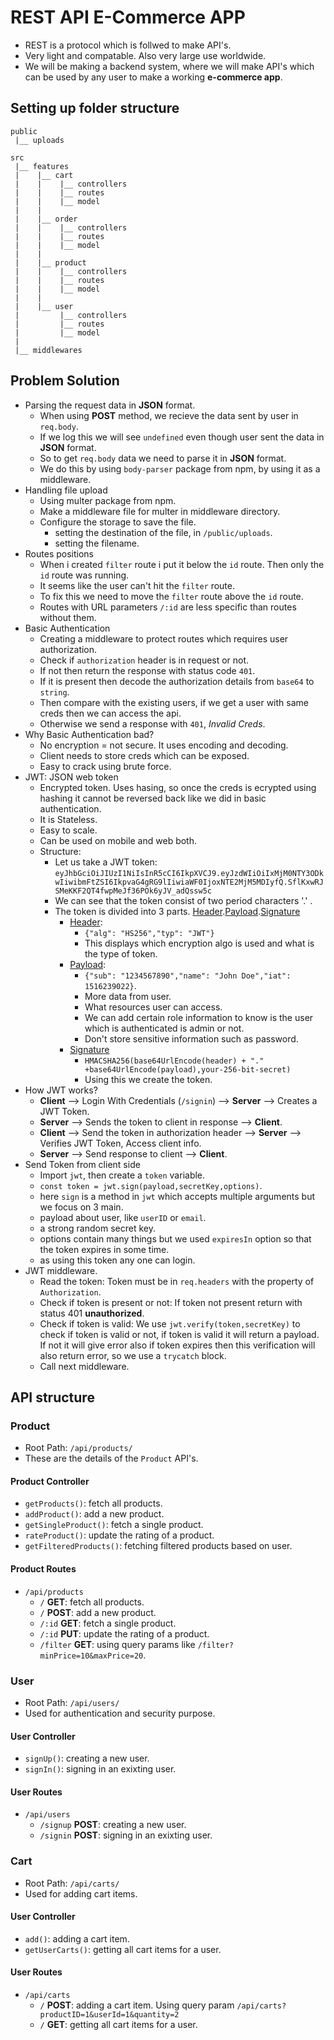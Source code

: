 # REST API E-Commerce APP

- REST is a protocol which is follwed to make API's.
- Very light and compatable. Also very large use worldwide.
- We will be making a backend system, where we will make API's which can be used by any user to make a working **e-commerce app**.

## Setting up folder structure

```
public
 |__ uploads

src
 |__ features
 |    |__ cart
 |    |    |__ controllers
 |    |    |__ routes
 |    |    |__ model
 |    |
 |    |__ order
 |    |    |__ controllers
 |    |    |__ routes
 |    |    |__ model
 |    |
 |    |__ product
 |    |    |__ controllers
 |    |    |__ routes
 |    |    |__ model
 |    |
 |    |__ user
 |         |__ controllers
 |         |__ routes
 |         |__ model
 |
 |__ middlewares
```

## Problem Solution

- Parsing the request data in **JSON** format.
  - When using **POST** method, we recieve the data sent by user in `req.body`.
  - If we log this we will see `undefined` even though user sent the data in **JSON** format.
  - So to get `req.body` data we need to parse it in **JSON** format.
  - We do this by using `body-parser` package from npm, by using it as a middleware.
- Handling file upload
  - Using multer package from npm.
  - Make a middleware file for multer in middleware directory.
  - Configure the storage to save the file.
    - setting the destination of the file, in `/public/uploads`.
    - setting the filename.
- Routes positions
  - When i created `filter` route i put it below the `id` route. Then only the `id` route was running.
  - It seems like the user can't hit the `filter` route.
  - To fix this we need to move the `filter` route above the `id` route.
  - Routes with URL parameters `/:id` are less specific than routes without them.
- Basic Authentication
  - Creating a middleware to protect routes which requires user authorization.
  - Check if `authorization` header is in request or not.
  - If not then return the response with status code `401`.
  - If it is present then decode the authorization details from `base64` to `string`.
  - Then compare with the existing users, if we get a user with same creds then we can access the api.
  - Otherwise we send a response with `401`, _Invalid Creds_.
- Why Basic Authentication bad?
  - No encryption = not secure. It uses encoding and decoding.
  - Client needs to store creds which can be exposed.
  - Easy to crack using brute force.
- JWT: JSON web token
  - Encrypted token. Uses hasing, so once the creds is ecrypted using hashing it cannot be reversed back like we did in basic authentication.
  - It is Stateless.
  - Easy to scale.
  - Can be used on mobile and web both.
  - Structure:
    - Let us take a JWT token: `eyJhbGciOiJIUzI1NiIsInR5cCI6IkpXVCJ9.eyJzdWIiOiIxMjM0NTY3ODkwIiwibmFtZSI6IkpvaG4gRG9lIiwiaWF0IjoxNTE2MjM5MDIyfQ.SflKxwRJSMeKKF2QT4fwpMeJf36POk6yJV_adQssw5c`
    - We can see that the token consist of two period characters '.' .
    - The token is divided into 3 parts. [Header](#header).[Payload](#payload).[Signature](#signature)
      - [Header](#header):
        - `{"alg": "HS256","typ": "JWT"}`
        - This displays which encryption algo is used and what is the type of token.
      - [Payload](#payload):
        - `{"sub": "1234567890","name": "John Doe","iat": 1516239022}`.
        - More data from user.
        - What resources user can access.
        - We can add certain role information to know is the user which is authenticated is admin or not.
        - Don't store sensitive information such as password.
      - [Signature](#signature)
        - `HMACSHA256(base64UrlEncode(header) + "." +base64UrlEncode(payload),your-256-bit-secret)`
        - Using this we create the token.
- How JWT works?
  - **Client** --> Login With Credentials (`/signin`) --> **Server** --> Creates a JWT Token.
  - **Server** --> Sends the token to client in response --> **Client**.
  - **Client** --> Send the token in authorization header --> **Server** --> Verifies JWT Token, Access client info.
  - **Server** --> Send response to client --> **Client**.
- Send Token from client side
  - Import `jwt`, then create a `token` variable.
  - `const token = jwt.sign(payload,secretKey,options)`.
  - here `sign` is a method in `jwt` which accepts multiple arguments but we focus on 3 main.
  - payload about user, like `userID` or `email`.
  - a strong random secret key.
  - options contain many things but we used `expiresIn` option so that the token expires in some time.
  - as using this token any one can login.
- JWT middleware.
  - Read the token: Token must be in `req.headers` with the property of `Authorization`.
  - Check if token is present or not: If token not present return with status 401 **unauthorized**.
  - Check if token is valid: We use `jwt.verify(token,secretKey)` to check if token is valid or not, if token is valid it will return a payload. If not it will give error also if token expires then this verification will also return error, so we use a `trycatch` block.
  - Call next middleware.

## API structure

### Product

- Root Path: `/api/products/`
- These are the details of the `Product` API's.

#### Product Controller

- `getProducts()`: fetch all products.
- `addProduct()`: add a new product.
- `getSingleProduct()`: fetch a single product.
- `rateProduct()`: update the rating of a product.
- `getFilteredProducts()`: fetching filtered products based on user.

#### Product Routes

- `/api/products`
  - `/` **GET**: fetch all products.
  - `/` **POST**: add a new product.
  - `/:id` **GET**: fetch a single product.
  - `/:id` **PUT**: update the rating of a product.
  - `/filter` **GET**: using query params like `/filter?minPrice=10&maxPrice=20`.

### User

- Root Path: `/api/users/`
- Used for authentication and security purpose.

#### User Controller

- `signUp()`: creating a new user.
- `signIn()`: signing in an exixting user.

#### User Routes

- `/api/users`
  - `/signup` **POST**: creating a new user.
  - `/signin` **POST**: signing in an exixting user.

### Cart

- Root Path: `/api/carts/`
- Used for adding cart items.

#### User Controller

- `add()`: adding a cart item.
- `getUserCarts()`: getting all cart items for a user.

#### User Routes

- `/api/carts`
  - `/` **POST**: adding a cart item. Using query param `/api/carts?productID=1&userId=1&quantity=2`
  - `/` **GET**: getting all cart items for a user.
